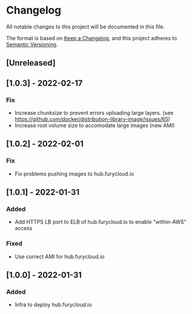 # Changelog
All notable changes to this project will be documented in this file.

The format is based on [Keep a Changelog](https://keepachangelog.com/en/1.0.0/),
and this project adheres to [Semantic Versioning](https://semver.org/spec/v2.0.0.html).

## [Unreleased]

## [1.0.3] - 2022-02-17
### Fix
- Increase chunksize to prevent errors uploading large layers. (see https://github.com/docker/distribution-library-image/issues/65)
- Increase root volume size to accomodate large images (new AMI)

## [1.0.2] - 2022-02-01
### Fix
- Fix problems pushing images to hub.furycloud.io

## [1.0.1] - 2022-01-31
### Added
- Add HTTPS LB port to ELB of hub.furycloud.io to enable "within-AWS" access

### Fixed
- Use correct AMI for hub.furycloud.io 

## [1.0.0] - 2022-01-31
### Added
- Infra to deploy hub.furycloud.io

